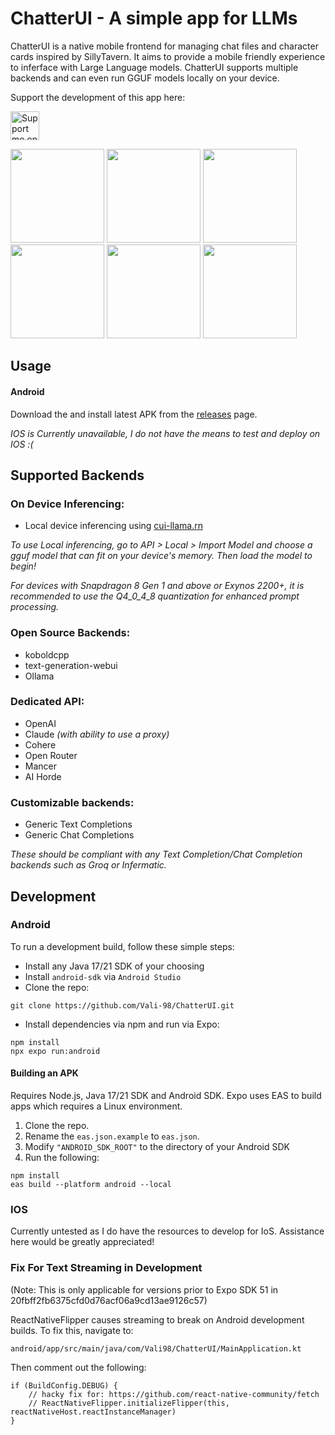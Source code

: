 # ChatterUI - A simple app for LLMs

ChatterUI is a native mobile frontend for managing chat files and character cards inspired by SillyTavern.
It aims to provide a mobile friendly experience to inferface with Large Language models.
ChatterUI supports multiple backends and can even run GGUF models locally on your device.

Support the development of this app here:

<a href="https://ko-fi.com/vali98" target='_blank'><img height='35' style='border:0px;height:46px;' src='https://az743702.vo.msecnd.net/cdn/kofi3.png?v=0' border='0' alt='Support me on ko-fi.com' /></a>

<div>
<img src ="https://github.com/Vali-98/ChatterUI/blob/master/assets/screenshots/recents.png" width="150" > 
<img src ="https://github.com/Vali-98/ChatterUI/blob/master/assets/screenshots/mainchat.png" width="150" > 
<img src ="https://github.com/Vali-98/ChatterUI/blob/master/assets/screenshots/charsmenu.png" width="150" > 
<br/>
<img src ="https://github.com/Vali-98/ChatterUI/blob/master/assets/screenshots/sampler.png" width="150" > 
<img src ="https://github.com/Vali-98/ChatterUI/blob/master/assets/screenshots/instruct.png" width="150" > 
<img src ="https://github.com/Vali-98/ChatterUI/blob/master/assets/screenshots/optionsmenu.png" width="150" > 
</div>

## Usage

#### Android

Download the and install latest APK from the [releases](https://github.com/Vali-98/ChatterUI/releases/latest) page.

<i>IOS is Currently unavailable, I do not have the means to test and deploy on IOS :(</i>

## Supported Backends

### On Device Inferencing:

-   Local device inferencing using [cui-llama.rn](https://github.com/Vali-98/cui-llama.rn)

_To use Local inferencing, go to API > Local > Import Model and choose a gguf model that can fit on your device's memory. Then load the model to begin!_

_For devices with Snapdragon 8 Gen 1 and above or Exynos 2200+, it is recommended to use the Q4_0_4_8 quantization for enhanced prompt processing._

### Open Source Backends:

-   koboldcpp
-   text-generation-webui
-   Ollama

### Dedicated API:

-   OpenAI
-   Claude _(with ability to use a proxy)_
-   Cohere
-   Open Router
-   Mancer
-   AI Horde

### Customizable backends:

-   Generic Text Completions
-   Generic Chat Completions

_These should be compliant with any Text Completion/Chat Completion backends such as Groq or Infermatic._

## Development

### Android

To run a development build, follow these simple steps:

-   Install any Java 17/21 SDK of your choosing
-   Install `android-sdk` via `Android Studio`
-   Clone the repo:

```
git clone https://github.com/Vali-98/ChatterUI.git
```

-   Install dependencies via npm and run via Expo:

```
npm install
npx expo run:android
```

#### Building an APK

Requires Node.js, Java 17/21 SDK and Android SDK. Expo uses EAS to build apps which requires a Linux environment.

1. Clone the repo.
2. Rename the `eas.json.example` to `eas.json`.
3. Modify `"ANDROID_SDK_ROOT"` to the directory of your Android SDK
4. Run the following:

```
npm install
eas build --platform android --local
```

### IOS

Currently untested as I do have the resources to develop for IoS. Assistance here would be greatly appreciated!

### Fix For Text Streaming in Development

(Note: This is only applicable for versions prior to Expo SDK 51 in 20fbff2fb6375cfd0d76acf06a9cd13ae9126c57)

ReactNativeFlipper causes streaming to break on Android development builds. To fix this, navigate to:

`android/app/src/main/java/com/Vali98/ChatterUI/MainApplication.kt`

Then comment out the following:

```
if (BuildConfig.DEBUG) {
    // hacky fix for: https://github.com/react-native-community/fetch
    // ReactNativeFlipper.initializeFlipper(this, reactNativeHost.reactInstanceManager)
}
```
